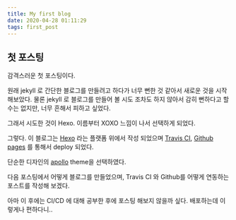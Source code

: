 ```yaml
---
title: My first blog
date: 2020-04-28 01:11:29
tags: first_post
---
```


## 첫 포스팅

감격스러운 첫 포스팅이다.

<!--more-->

원래 jekyll 로 간단한 블로그를 만들려고 하다가 너무 뻔한 것 같아서 새로운 것을 시작해보았다. 물론 jekyll 로 블로그를 만들어 볼 시도 조차도 하지 않아서 감히 뻔하다고 할 수는 없지만, 너무 흔해서 피하고 싶었다.

그래서 시도한 것이 Hexo. 이름부터 XOXO 느낌이 나서 선택하게 되었다. 

그렇다. 이 블로그는 [Hexo](https://hexo.io/) 라는 플랫폼 위에서 작성 되었으며  [Travis CI](https://travis-ci.com/), [Github pages](https://pages.github.com/)  를 통해서 deploy 되었다. 

단순한 디자인의 [apollo](https://github.com/pinggod/hexo-theme-apollo) theme을 선택하였다. 

다음 포스팅에서 어떻게 블로그를 만들었으며, Travis CI 와 Github를 어떻게 연동하는 포스트를 작성해 보겠다.

아마 이 후에는 CI/CD 에 대해 공부한 후에 포스팅 해보지 않을까 싶다. 배포하는데 이렇게나 편하다니..